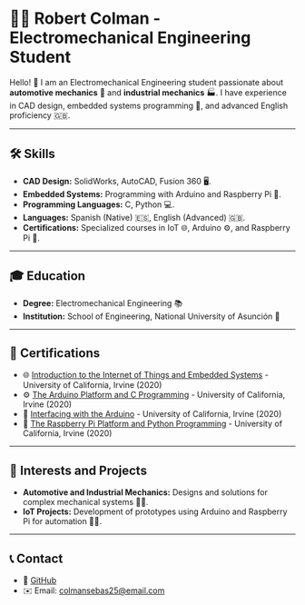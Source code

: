 # 👨‍🔧 Robert Colman - Electromechanical Engineering Student

Hello! 👋 I am an Electromechanical Engineering student passionate about **automotive mechanics** 🚗 and **industrial mechanics** 🏭. I have experience in CAD design, embedded systems programming 🤖, and advanced English proficiency 🇬🇧.

---

## 🛠️ Skills
- **CAD Design:** SolidWorks, AutoCAD, Fusion 360 🖥️.
- **Embedded Systems:** Programming with Arduino and Raspberry Pi 🔌.
- **Programming Languages:** C, Python 💻.
- **Languages:** Spanish (Native) 🇪🇸, English (Advanced) 🇬🇧.
- **Certifications:** Specialized courses in IoT 🌐, Arduino ⚙️, and Raspberry Pi 🥧.

---

## 🎓 Education
- **Degree:** Electromechanical Engineering 📚
- **Institution:** School of Engineering, National University of Asunción 🏫

---

## 📜 Certifications
- 🌐 [Introduction to the Internet of Things and Embedded Systems](https://coursera.org/verify/PPFHB9TU8998) - University of California, Irvine (2020)
- ⚙️ [The Arduino Platform and C Programming](https://coursera.org/verify/3LZP7E8BJALL) - University of California, Irvine (2020)
- 🔌 [Interfacing with the Arduino](https://coursera.org/verify/662GVGJ35GLX) - University of California, Irvine (2020)
- 🥧 [The Raspberry Pi Platform and Python Programming](https://coursera.org/verify/82J9L5EWGAWU) - University of California, Irvine (2020)

---

## 🌟 Interests and Projects
- **Automotive and Industrial Mechanics:** Designs and solutions for complex mechanical systems 🚗🔧.
- **IoT Projects:** Development of prototypes using Arduino and Raspberry Pi for automation 🤖🌐.

---

## 📞 Contact
- 📂 [GitHub](https://github.com/sebass25)
- ✉️ Email: colmansebas25@email.com

